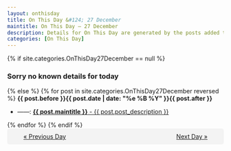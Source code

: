 ```yaml
---
layout: onthisday
title: On This Day &#124; 27 December
maintitle: On This Day — 27 December
description: Details for On This Day are generated by the posts added to the website so the content is subject to changes/updates over time.
categories: [On This Day]
---
```


{% if site.categories.OnThisDay27December == null %}
<h3>Sorry no known details for today</h3>
{% else %}
{% for post in site.categories.OnThisDay27December reversed %}
<strong>{{ post.before }}{{ post.date | date: "%e %B %Y" }}{{ post.after }}</strong>
<ul>
<li> ——: <a class="{{ post.class }}" href="{{ post.url }}"><strong>{{ post.maintitle }}</strong> - {{ post.post_description }}</a></li>
</ul>
{% endfor %}
{% endif %}
<br />
<div style="background-color: #f3f3f3; padding: 10px; border-radius: 5px; text-align: center; display: flex; justify-content: space-evenly;">
<a href="/onthisday/12/12-26">« Previous Day</a>
<span style="visibility:hidden;">[ Visit Leap Year February 29 ]</span>
<a href="/onthisday/12/12-28">Next Day »</a>
</div>
